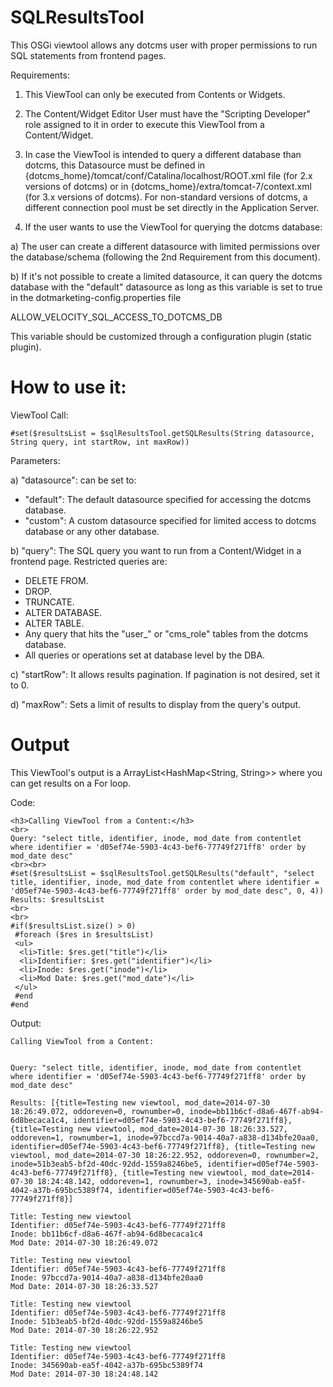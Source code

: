 SQLResultsTool
==============

This OSGi viewtool allows any dotcms user with proper permissions to run SQL statements from frontend pages.

Requirements:

1. This ViewTool can only be executed from Contents or Widgets.

2. The Content/Widget Editor User must have the "Scripting Developer" role assigned to it in order to execute this ViewTool from a Content/Widget.

3. In case the ViewTool is intended to query a different database than dotcms, this Datasource must be defined in {dotcms_home}/tomcat/conf/Catalina/localhost/ROOT.xml file (for 2.x versions of dotcms) or in {dotcms_home}/extra/tomcat-7/context.xml (for 3.x versions of dotcms). For non-standard versions of dotcms, a different connection pool must be set directly in the Application Server.

4. If the user wants to use the ViewTool for querying the dotcms database:

a) The user can create a different datasource with limited permissions over the database/schema (following the 2nd Requirement from this document).

b) If it's not possible to create a limited datasource, it can query the dotcms database with the "default" datasource as long as this variable is set to true in the dotmarketing-config.properties file

ALLOW_VELOCITY_SQL_ACCESS_TO_DOTCMS_DB

This variable should be customized through a configuration plugin (static plugin).

How to use it: 
=============
ViewTool Call:
```
#set($resultsList = $sqlResultsTool.getSQLResults(String datasource, String query, int startRow, int maxRow))
```

Parameters:

a) "datasource": can be set to:

- "default": The default datasource specified for accessing the dotcms database.
- "custom": A custom datasource specified for limited access to dotcms database or any other database.

b) "query": The SQL query you want to run from a Content/Widget in a frontend page. Restricted queries are:

- DELETE FROM.
- DROP.
- TRUNCATE.
- ALTER DATABASE.
- ALTER TABLE.
- Any query that hits the "user_" or "cms_role" tables from the dotcms database.
- All queries or operations set at database level by the DBA.

c) "startRow": It allows results pagination. If pagination is not desired, set it to 0.

d) "maxRow": Sets a limit of results to display from the query's output.

Output
======

This ViewTool's output is a ArrayList<HashMap<String, String>> where you can get results on a For loop.

Code:
```
<h3>Calling ViewTool from a Content:</h3>
<br>
Query: "select title, identifier, inode, mod_date from contentlet where identifier = 'd05ef74e-5903-4c43-bef6-77749f271ff8' order by mod_date desc"
<br><br>
#set($resultsList = $sqlResultsTool.getSQLResults("default", "select title, identifier, inode, mod_date from contentlet where identifier = 'd05ef74e-5903-4c43-bef6-77749f271ff8' order by mod_date desc", 0, 4))
Results: $resultsList
<br>
<br>
#if($resultsList.size() > 0)
 #foreach ($res in $resultsList)
 <ul>
  <li>Title: $res.get("title")</li>
  <li>Identifier: $res.get("identifier")</li>
  <li>Inode: $res.get("inode")</li>
  <li>Mod Date: $res.get("mod_date")</li>
 </ul>
 #end
#end
```
Output:
```
Calling ViewTool from a Content:


Query: "select title, identifier, inode, mod_date from contentlet where identifier = 'd05ef74e-5903-4c43-bef6-77749f271ff8' order by mod_date desc" 

Results: [{title=Testing new viewtool, mod_date=2014-07-30 18:26:49.072, oddoreven=0, rownumber=0, inode=bb11b6cf-d8a6-467f-ab94-6d8becaca1c4, identifier=d05ef74e-5903-4c43-bef6-77749f271ff8}, {title=Testing new viewtool, mod_date=2014-07-30 18:26:33.527, oddoreven=1, rownumber=1, inode=97bccd7a-9014-40a7-a838-d134bfe20aa0, identifier=d05ef74e-5903-4c43-bef6-77749f271ff8}, {title=Testing new viewtool, mod_date=2014-07-30 18:26:22.952, oddoreven=0, rownumber=2, inode=51b3eab5-bf2d-40dc-92dd-1559a8246be5, identifier=d05ef74e-5903-4c43-bef6-77749f271ff8}, {title=Testing new viewtool, mod_date=2014-07-30 18:24:48.142, oddoreven=1, rownumber=3, inode=345690ab-ea5f-4042-a37b-695bc5389f74, identifier=d05ef74e-5903-4c43-bef6-77749f271ff8}] 

Title: Testing new viewtool
Identifier: d05ef74e-5903-4c43-bef6-77749f271ff8
Inode: bb11b6cf-d8a6-467f-ab94-6d8becaca1c4
Mod Date: 2014-07-30 18:26:49.072

Title: Testing new viewtool
Identifier: d05ef74e-5903-4c43-bef6-77749f271ff8
Inode: 97bccd7a-9014-40a7-a838-d134bfe20aa0
Mod Date: 2014-07-30 18:26:33.527

Title: Testing new viewtool
Identifier: d05ef74e-5903-4c43-bef6-77749f271ff8
Inode: 51b3eab5-bf2d-40dc-92dd-1559a8246be5
Mod Date: 2014-07-30 18:26:22.952

Title: Testing new viewtool
Identifier: d05ef74e-5903-4c43-bef6-77749f271ff8
Inode: 345690ab-ea5f-4042-a37b-695bc5389f74
Mod Date: 2014-07-30 18:24:48.142
```

